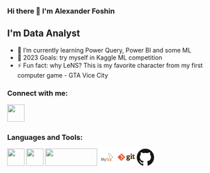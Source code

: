 ### Hi there 👋 I'm Alexander Foshin

## I'm Data Analyst
- 🌱 I’m currently learning Power Query, Power BI and some ML
- 🥅 2023 Goals: try myself in Kaggle ML competition
- ⚡ Fun fact: why LeNS? This is my favorite character from my first computer game - GTA Vice City

### Connect with me:
[<img src="https://raw.githubusercontent.com/gilbarbara/logos/main/logos/telegram.svg" width="40" height="40">](https://t.me/alexander_foshin)

### Languages and Tools:
<img src="" width="40" height="40"> <img src="https://github.com/gilbarbara/logos/blob/main/logos/python.svg" width="40" height="40"> <img src="https://github.com/gilbarbara/logos/blob/main/logos/pandas.svg" width="120" height="40"> <img src="https://raw.githubusercontent.com/github/explore/80688e429a7d4ef2fca1e82350fe8e3517d3494d/topics/mysql/mysql.png" width="40" height="40"> <img src="https://raw.githubusercontent.com/github/explore/80688e429a7d4ef2fca1e82350fe8e3517d3494d/topics/git/git.png" width="40" height="40"> <img src="https://raw.githubusercontent.com/github/explore/78df643247d429f6cc873026c0622819ad797942/topics/github/github.png" width="40" height="40">


<!--
**LeNS793/LeNS793** is a ✨ _special_ ✨ repository because its `README.md` (this file) appears on your GitHub profile.

Here are some ideas to get you started:

- 🔭 I’m currently working on ...
- 🌱 I’m currently learning ...
- 👯 I’m looking to collaborate on ...
- 🤔 I’m looking for help with ...
- 💬 Ask me about ...

- 😄 Pronouns: ...

-->
